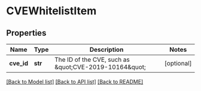 # CVEWhitelistItem

## Properties
Name | Type | Description | Notes
------------ | ------------- | ------------- | -------------
**cve_id** | **str** | The ID of the CVE, such as \&quot;CVE-2019-10164\&quot; | [optional] 

[[Back to Model list]](../README.md#documentation-for-models) [[Back to API list]](../README.md#documentation-for-api-endpoints) [[Back to README]](../README.md)

